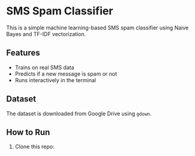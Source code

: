 # SMS Spam Classifier 

This is a simple machine learning-based SMS spam classifier using Naive Bayes and TF-IDF vectorization.

## Features
- Trains on real SMS data
- Predicts if a new message is spam or not
- Runs interactively in the terminal

## Dataset
The dataset is downloaded from Google Drive using `gdown`.

## How to Run

1. Clone this repo:
